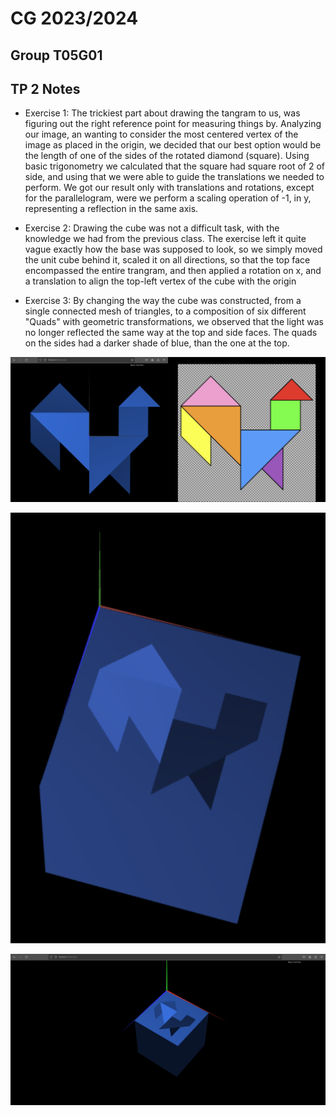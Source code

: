 # CG 2023/2024

## Group T05G01

## TP 2 Notes

- Exercise 1: The trickiest part about drawing the tangram to us, was figuring out the right reference point for measuring things by. Analyzing our image, an wanting to consider the most centered vertex of the image as placed in the origin, we decided that our best option would be the length of one of the sides of the rotated diamond (square). Using basic trigonometry we calculated that the square had square root of 2 of side, and using that we were able to guide the translations we needed to perform. We got our result only with translations and rotations, except for the parallelogram, were we perform a scaling operation of -1, in y, representing a reflection in the same axis.

- Exercise 2: Drawing the cube was not a difficult task, with the knowledge we had from the previous class. The exercise left it quite vague exactly how the base was supposed to look, so we simply moved the unit cube behind it, scaled it on all directions, so that the top face encompassed the entire trangram, and then applied a rotation on x, and a translation to align the top-left vertex of the cube with the origin

- Exercise 3: By changing the way the cube was constructed, from a single connected mesh of triangles, to a composition of six different "Quads" with geometric transformations, we observed that the light was no longer reflected the same way at the top and side faces. The quads on the sides had a darker shade of blue, than the one at the top.

![Screenshot of the tangram](screenshots/cg-t05-g01-tp2-1.png)

![Screenshot of the cube as base of the tangram](screenshots/cg-t05-g01-tp2-2.png)

![Screenshot of the new cube as base of the tangram](screenshots/cg-t05-g01-tp2-3.png)
